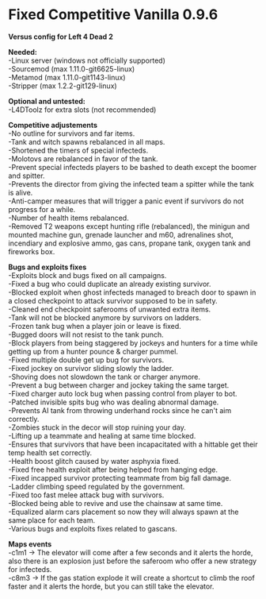 # Fixed Competitive Vanilla 0.9.6
**Versus config for Left 4 Dead 2** 

**Needed:**  
-Linux server (windows not officially supported)  
-Sourcemod (max 1.11.0-git6625-linux)  
-Metamod (max 1.11.0-git1143-linux)  
-Stripper (max 1.2.2-git129-linux)

**Optional and untested:**  
-L4DToolz for extra slots (not recommended)  

**Competitive adjustements**  
-No outline for survivors and far items.  
-Tank and witch spawns rebalanced in all maps.  
-Shortened the timers of special infecteds.  
-Molotovs are rebalanced in favor of the tank.  
-Prevent special infecteds players to be bashed to death except the boomer and spitter.  
-Prevents the director from giving the infected team a spitter while the tank is alive.  
-Anti-camper measures that will trigger a panic event if survivors do not progress for a while.  
-Number of health items rebalanced.  
-Removed T2 weapons except hunting rifle (rebalanced), the minigun and mounted machine gun, grenade launcher and m60, adrenalines shot, incendiary and explosive ammo, gas cans, propane tank, oxygen tank and fireworks box.
 
**Bugs and exploits fixes**  
-Exploits block and bugs fixed on all campaigns.  
-Fixed a bug who could duplicate an already existing survivor.  
-Blocked exploit when ghost infecteds managed to breach door to spawn in a closed checkpoint to attack survivor supposed to be in safety.  
-Cleaned end checkpoint saferooms of unwanted extra items.  
-Tank will not be blocked anymore by survivors on ladders.  
-Frozen tank bug when a player join or leave is fixed.  
-Bugged doors will not resist to the tank punch.  
-Block players from being staggered by jockeys and hunters for a time while getting up from a hunter pounce & charger pummel.  
-Fixed multiple double get up bug for survivors.  
-Fixed jockey on survivor sliding slowly the ladder.  
-Shoving does not slowdown the tank or charger anymore.  
-Prevent a bug between charger and jockey taking the same target.  
-Fixed charger auto lock bug when passing control from player to bot.  
-Patched invisible spits bug who was dealing abnormal damage.  
-Prevents AI tank from throwing underhand rocks since he can't aim correctly.  
-Zombies stuck in the decor will stop ruining your day.  
-Lifting up a teammate and healing at same time blocked.  
-Ensures that survivors that have been incapacitated with a hittable get their temp health set correctly.  
-Health boost glitch caused by water asphyxia fixed.  
-Fixed free health exploit after being helped from hanging edge.  
-Fixed incapped survivor protecting teammate from big fall damage.  
-Ladder climbing speed regulated by the government.  
-Fixed too fast melee attack bug with survivors.  
-Blocked being able to revive and use the chainsaw at same time.  
-Equalized alarm cars placement so now they will always spawn at the same place for each team.  
-Various bugs and exploits fixes related to gascans.  
 
**Maps events**  
-c1m1 -> The elevator will come after a few seconds and it alerts the horde, also there is an explosion just before the saferoom who offer a new strategy for infecteds.  
-c8m3 -> If the gas station explode it will create a shortcut to climb the roof faster and it alerts the horde, but you can still take the elevator.  
